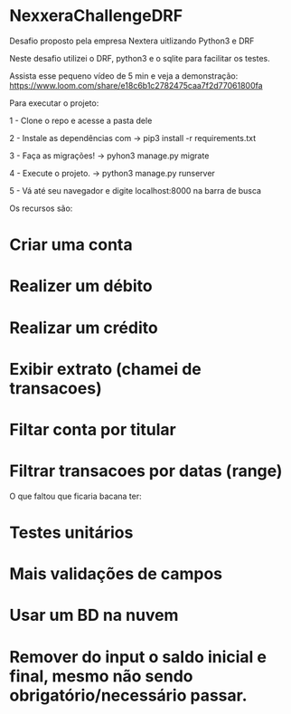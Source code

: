 # NexxeraChallengeDRF
Desafio proposto pela empresa Nextera uitlizando Python3 e DRF

Neste desafio utilizei o DRF, python3 e o sqlite para facilitar os testes.

Assista esse pequeno vídeo de 5 min e veja a demonstração:  https://www.loom.com/share/e18c6b1c2782475caa7f2d77061800fa

Para executar o projeto:

1 - Clone o repo e acesse a pasta dele

2 - Instale as dependências com -> pip3 install -r requirements.txt

3 - Faça as migrações! -> pyhon3 manage.py migrate

4 - Execute o projeto. -> python3 manage.py runserver

5 - Vá até seu navegador e digite localhost:8000 na barra de busca

Os recursos são:

  # Criar uma conta
  # Realizer um débito
  # Realizar um crédito
  # Exibir extrato (chamei de transacoes)
  # Filtar conta por titular
  # Filtrar transacoes por datas (range)

O que faltou  que ficaria bacana ter: 
  # Testes unitários
  # Mais validações de campos
  # Usar um BD na nuvem
  # Remover do input o saldo inicial e final, mesmo não sendo obrigatório/necessário passar.
